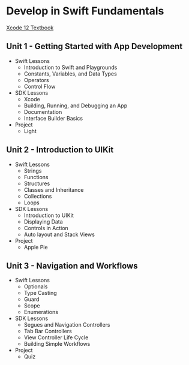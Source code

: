 # Develop in Swift Fundamentals
[Xcode 12 Textbook](https://books.apple.com/us/book/develop-in-swift-fundamentals/id1556365994)

## Unit 1 - Getting Started with App Development
* Swift Lessons
  * Introduction to Swift and Playgrounds
  * Constants, Variables, and Data Types
  * Operators
  * Control Flow
* SDK Lessons
  * Xcode
  * Building, Running, and Debugging an App
  * Documentation
  * Interface Builder Basics
* Project
  * Light

## Unit 2 - Introduction to UIKit
* Swift Lessons
  * Strings
  * Functions
  * Structures
  * Classes and Inheritance
  * Collections
  * Loops
* SDK Lessons
  * Introduction to UIKit
  * Displaying Data
  * Controls in Action
  * Auto layout and Stack Views
* Project
  * Apple Pie

## Unit 3 - Navigation and Workflows
* Swift Lessons
  * Optionals
  * Type Casting
  * Guard
  * Scope
  * Enumerations
* SDK Lessons
  * Segues and Navigation Controllers
  * Tab Bar Controllers
  * View Controller Life Cycle
  * Building Simple Workflows
* Project
  * Quiz
